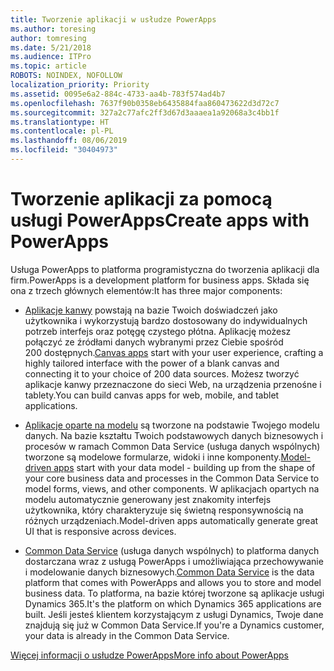 ```yaml
---
title: Tworzenie aplikacji w usłudze PowerApps
ms.author: toresing
author: tomresing
ms.date: 5/21/2018
ms.audience: ITPro
ms.topic: article
ROBOTS: NOINDEX, NOFOLLOW
localization_priority: Priority
ms.assetid: 0095e6a2-884c-4733-aa4b-783f574ad4b7
ms.openlocfilehash: 7637f90b0358eb6435884faa860473622d3d72c7
ms.sourcegitcommit: 327a2c77afc2ff3d67d3aaaea1a92068a3c4bb1f
ms.translationtype: HT
ms.contentlocale: pl-PL
ms.lasthandoff: 08/06/2019
ms.locfileid: "30404973"
---
```

# <a name="create-apps-with-powerapps"></a><span data-ttu-id="ab480-102">Tworzenie aplikacji za pomocą usługi PowerApps</span><span class="sxs-lookup"><span data-stu-id="ab480-102">Create apps with PowerApps</span></span>

<span data-ttu-id="ab480-103">Usługa PowerApps to platforma programistyczna do tworzenia aplikacji dla firm.</span><span class="sxs-lookup"><span data-stu-id="ab480-103">PowerApps is a development platform for business apps.</span></span> <span data-ttu-id="ab480-104">Składa się ona z trzech głównych elementów:</span><span class="sxs-lookup"><span data-stu-id="ab480-104">It has three major components:</span></span> 
  
- <span data-ttu-id="ab480-105">[Aplikacje kanwy](https://go.microsoft.com/fwlink/?linkid=874495) powstają na bazie Twoich doświadczeń jako użytkownika i wykorzystują bardzo dostosowany do indywidualnych potrzeb interfejs oraz potęgę czystego płótna. Aplikację możesz połączyć ze źródłami danych wybranymi przez Ciebie spośród 200 dostępnych.</span><span class="sxs-lookup"><span data-stu-id="ab480-105">[Canvas apps](https://go.microsoft.com/fwlink/?linkid=874495) start with your user experience, crafting a highly tailored interface with the power of a blank canvas and connecting it to your choice of 200 data sources.</span></span> <span data-ttu-id="ab480-106">Możesz tworzyć aplikacje kanwy przeznaczone do sieci Web, na urządzenia przenośne i tablety.</span><span class="sxs-lookup"><span data-stu-id="ab480-106">You can build canvas apps for web, mobile, and tablet applications.</span></span> 
    
- <span data-ttu-id="ab480-107">[Aplikacje oparte na modelu](https://go.microsoft.com/fwlink/?linkid=874496) są tworzone na podstawie Twojego modelu danych. Na bazie kształtu Twoich podstawowych danych biznesowych i procesów w ramach Common Data Service (usługa danych wspólnych) tworzone są modelowe formularze, widoki i inne komponenty.</span><span class="sxs-lookup"><span data-stu-id="ab480-107">[Model-driven apps](https://go.microsoft.com/fwlink/?linkid=874496) start with your data model - building up from the shape of your core business data and processes in the Common Data Service to model forms, views, and other components.</span></span> <span data-ttu-id="ab480-108">W aplikacjach opartych na modelu automatycznie generowany jest znakomity interfejs użytkownika, który charakteryzuje się świetną responsywnością na różnych urządzeniach.</span><span class="sxs-lookup"><span data-stu-id="ab480-108">Model-driven apps automatically generate great UI that is responsive across devices.</span></span> 
    
- <span data-ttu-id="ab480-109">[Common Data Service](https://go.microsoft.com/fwlink/?linkid=874497) (usługa danych wspólnych) to platforma danych dostarczana wraz z usługą PowerApps i umożliwiająca przechowywanie i modelowanie danych biznesowych.</span><span class="sxs-lookup"><span data-stu-id="ab480-109">[Common Data Service](https://go.microsoft.com/fwlink/?linkid=874497) is the data platform that comes with PowerApps and allows you to store and model business data.</span></span> <span data-ttu-id="ab480-110">To platforma, na bazie której tworzone są aplikacje usługi Dynamics 365.</span><span class="sxs-lookup"><span data-stu-id="ab480-110">It's the platform on which Dynamics 365 applications are built.</span></span> <span data-ttu-id="ab480-111">Jeśli jesteś klientem korzystającym z usługi Dynamics, Twoje dane znajdują się już w Common Data Service.</span><span class="sxs-lookup"><span data-stu-id="ab480-111">If you're a Dynamics customer, your data is already in the Common Data Service.</span></span> 
    
[<span data-ttu-id="ab480-112">Więcej informacji o usłudze PowerApps</span><span class="sxs-lookup"><span data-stu-id="ab480-112">More info about PowerApps</span></span>](https://go.microsoft.com/fwlink/?linkid=874498)
  

